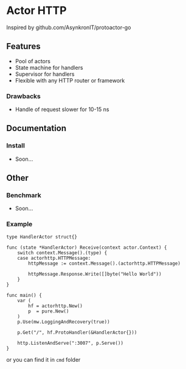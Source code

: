 # Actor HTTP

Inspired by github.com/AsynkronIT/protoactor-go

## Features

- Pool of actors
- State machine for handlers
- Supervisor for handlers
- Flexible with any HTTP router or framework

### Drawbacks
- Handle of request slower for 10-15 ns

## Documentation

### Install

- Soon...

## Other

### Benchmark

- Soon...

### Example

```
type HandlerActor struct{}

func (state *HandlerActor) Receive(context actor.Context) {
	switch context.Message().(type) {
	case actorhttp.HTTPMessage:
		httpMessage := context.Message().(actorhttp.HTTPMessage)

		httpMessage.Response.Write([]byte("Hello World"))
	}
}

func main() {
	var (
		hf = actorhttp.New()
		p  = pure.New()
	)
	p.Use(mw.LoggingAndRecovery(true))

	p.Get("/", hf.ProtoHandler(&HandlerActor{}))

	http.ListenAndServe(":3007", p.Serve())
}
```

or you can find it in `cmd` folder